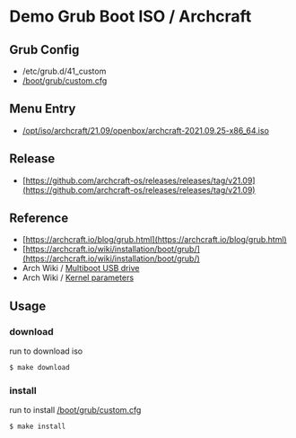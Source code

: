

# Demo Grub Boot ISO / Archcraft

## Grub Config

* /etc/grub.d/41_custom
* [/boot/grub/custom.cfg](custom.cfg)


## Menu Entry

* [/opt/iso/archcraft/21.09/openbox/archcraft-2021.09.25-x86_64.iso](https://github.com/archcraft-os/releases/releases/download/v21.09/archcraft-2021.09.25-x86_64.iso)


## Release

* [https://github.com/archcraft-os/releases/releases/tag/v21.09](https://github.com/archcraft-os/releases/releases/tag/v21.09)


## Reference

* [https://archcraft.io/blog/grub.html](https://archcraft.io/blog/grub.html)
* [https://archcraft.io/wiki/installation/boot/grub/](https://archcraft.io/wiki/installation/boot/grub/)
* Arch Wiki / [Multiboot USB drive](https://wiki.archlinux.org/title/Multiboot_USB_drive#Configuring_GRUB)
* Arch Wiki / [Kernel parameters](https://wiki.archlinux.org/title/Kernel_parameters#GRUB)


## Usage

### download

run to download iso

``` sh
$ make download
```

### install

run to install [/boot/grub/custom.cfg](custom.cfg)

``` sh
$ make install
```
